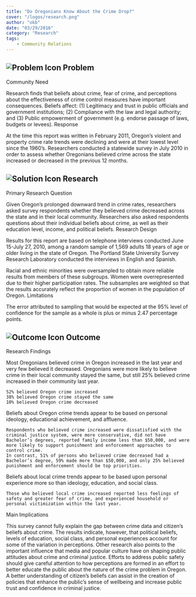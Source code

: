 ```yaml
---
title: "Do Oregonians Know About the Crime Drop?"
cover: "/logos/research.png"
author: "okb"
date: "03/29/2016"
category: "Research"
tags:
    - Community Relations
---
```


## ![Problem Icon](https://github.com/google/material-design-icons/raw/master/alert/1x_web/ic_error_outline_black_48dp.png "Problem") Problem

Community Need

Research finds that beliefs about crime, fear of crime, and perceptions about the effectiveness of crime control measures have important consequences. Beliefs affect: (1) Legitimacy and trust in public officials and government institutions; (2) Compliance with the law and legal authority; and (3) Public empowerment of government (e.g. endorse passage of laws, budgets or levees).
Response

At the time this report was written in February 2011, Oregon’s violent and property crime rate trends were declining and were at their lowest level since the 1960’s. Researchers conducted a statewide survey in July 2010 in order to assess whether Oregonians believed crime across the state increased or decreased in the previous 12 months.

## ![Solution Icon](https://github.com/google/material-design-icons/raw/master/action/1x_web/ic_lightbulb_outline_black_48dp.png "Solution") Research

Primary Research Question

Given Oregon’s prolonged downward trend in crime rates, researchers asked survey respondents whether they believed crime decreased across the state and in their local community. Researchers also asked respondents questions about their individual beliefs about crime, as well as their education level, income, and political beliefs.
Research Design

Results for this report are based on telephone interviews conducted June 15-July 27, 2010, among a random sample of 1,569 adults 18 years of age or older living in the state of Oregon. The Portland State University Survey Research Laboratory conducted the interviews in English and Spanish.

Racial and ethnic minorities were oversampled to obtain more reliable results from members of these subgroups. Women were overrepresented due to their higher participation rates. The subsamples are weighted so that the results accurately reflect the proportion of women in the population of Oregon.
Limitations

The error attributed to sampling that would be expected at the 95% level of confidence for the sample as a whole is plus or minus 2.47 percentage points.
## ![Outcome Icon](https://github.com/google/material-design-icons/raw/master/action/1x_web/ic_view_list_black_48dp.png "Outcome") Outcome
Research Findings

Most Oregonians believed crime in Oregon increased in the last year and very few believed it decreased. Oregonians were more likely to believe crime in their local community stayed the same, but still 25% believed crime increased in their community last year.

    52% believed Oregon crime increased
    38% believed Oregon crime stayed the same
    10% believed Oregon crime decreased

Beliefs about Oregon crime trends appear to be based on personal ideology, educational achievement, and affluence.

    Respondents who believed crime increased were dissatisfied with the criminal justice system, were more conservative, did not have Bachelor’s degrees, reported family income less than $50,000, and were more likely to support punishment and enforcement approaches to control crime.
    In contrast, 51% of persons who believed crime decreased had a Bachelor’s degree, 59% made more than $50,000, and only 25% believed punishment and enforcement should be top priorities.

Beliefs about local crime trends appear to be based upon personal experience more so than ideology, education, and social class.

    Those who believed local crime increased reported less feelings of safety and greater fear of crime, and experienced household or personal victimization within the last year.

Main Implications

This survey cannot fully explain the gap between crime data and citizen’s beliefs about crime. The results indicate, however, that political beliefs, levels of education, social class, and personal experiences account for some of the variation in perceptions. Other research also points to the important influence that media and popular culture have on shaping public attitudes about crime and criminal justice. Efforts to address public safety should give careful attention to how perceptions are formed in an effort to better educate the public about the nature of the crime problem in Oregon. A better understanding of citizen’s beliefs can assist in the creation of policies that enhance the public’s sense of wellbeing and increase public trust and confidence in criminal justice.
